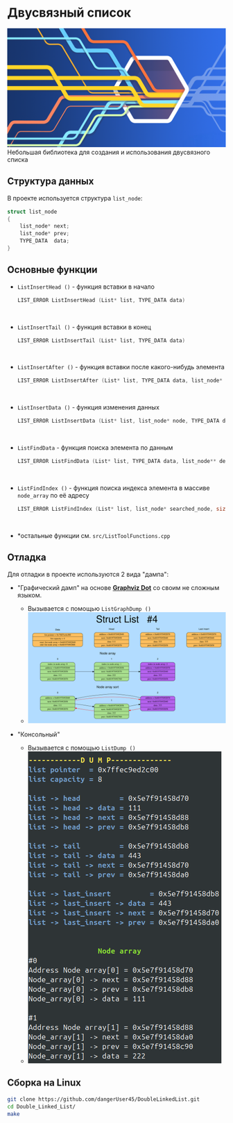 # Двусвязный список
![Проблемы с изображением](data/List.jpg)
Небольшая библиотека для создания и использования двусвязного списка
## Структура данных
В проекте используется структура ```list_node```:
```cpp
struct list_node
{
    list_node* next;
    list_node* prev;
    TYPE_DATA  data;
}
```
## Основные функции

- ```ListInsertHead ()``` - функция вставки в начало
    ```cpp
    LIST_ERROR ListInsertHead (List* list, TYPE_DATA data)
    ```
<br>

- ```ListInsertTail ()``` - функция вставки в конец
    ```cpp
    LIST_ERROR ListInsertTail (List* list, TYPE_DATA data)
    ```
<br>

- ```ListInsertAfter ()``` - функция вставки после какого-нибудь элемента
    ```cpp
    LIST_ERROR ListInsertAfter (List* list, TYPE_DATA data, list_node* node)
    ```
<br>

- ```ListInsertData ()``` - функция изменения данных
    ```cpp
    LIST_ERROR ListInsertData (List* list, list_node* node, TYPE_DATA data)
    ```
<br>

- ```ListFindData``` - функция поиска элемента по данным
    ```cpp
    LIST_ERROR ListFindData (List* list, TYPE_DATA data, list_node** dest)
    ```
<br>

- ```ListFindIndex ()``` - функция поиска индекса элемента в массиве ```node_array``` по её адресу
    ```cpp
    LIST_ERROR ListFindIndex (List* list, list_node* searched_node, size_t* dest)
    ```
<br>

- *остальные функции см. ```src/ListToolFunctions.cpp```

## Отладка
Для отладки в проекте используются 2 вида "дампа": <br>
- "Графический дамп" на основе [**Graphviz Dot**](https://graphviz.org/doc/infolang.html) cо своим не сложным языком.
    - Вызывается с помощью ```ListGraphDump ()```
    - ![Проблемы с изображением](data/ExampleGraphDump.svg)

- "Консольный"
    - Вызывается с помощью ```ListDump ()```
    - ![Проблемы с изображением](data/ExampleConsoleDump.png)

## Сборка на Linux
```bash
git clone https://github.com/dangerUser45/DoubleLinkedList.git
cd Double_Linked_List/
make
```
